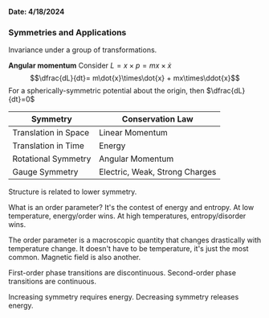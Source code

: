 **Date: 4/18/2024**

### Symmetries and Applications
Invariance under a group of transformations.

**Angular momentum**
Consider $L=x\times p = mx\times\dot{x}$
$$\dfrac{dL}{dt}= m\dot{x}\times\dot{x} + mx\times\ddot{x}$$
For a spherically-symmetric potential about the origin, then $\dfrac{dL}{dt}=0$

| Symmetry             | Conservation Law               |
| -------------------- | ------------------------------ |
| Translation in Space | Linear Momentum                |
| Translation in Time  | Energy                         |
| Rotational Symmetry  | Angular Momentum               |
| Gauge Symmetry       | Electric, Weak, Strong Charges |
Structure is related to lower symmetry.


What is an order parameter?
It's the contest of energy and entropy.
At low temperature, energy/order wins.
At high temperatures, entropy/disorder wins.

The order parameter is a macroscopic quantity that changes drastically with temperature change.
It doesn't have to be temperature, it's just the most common. Magnetic field is also another.

First-order phase transitions are discontinuous.
Second-order phase transitions are continuous.



Increasing symmetry requires energy.
Decreasing symmetry releases energy.
